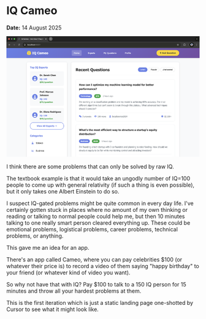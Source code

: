 # IQ Cameo

**Date:** 14 August 2025

![Preview](preview.png)

I think there are some problems that can only be solved by raw IQ.

The textbook example is that it would take an ungodly number of IQ=100 people to come up with general relativity (if such a thing is even possible), but it only takes one Albert Einstein to do so.

I suspect IQ-gated problems might be quite common in every day life. I've certainly gotten stuck in places where no amount of my own thinking or reading or talking to normal people could help me, but then 10 minutes talking to one really smart person cleared everything up. These could be emotional problems, logistical problems, career problems, technical problems, or anything.

This gave me an idea for an app.

There's an app called Cameo, where you can pay celebrities $100 (or whatever their price is) to record a video of them saying "happy birthday" to your friend (or whatever kind of video you want). 

So why not have that with IQ? Pay $100 to talk to a 150 IQ person for 15 minutes and throw all your hardest problems at them.

This is the first iteration which is just a static landing page one-shotted by Cursor to see what it might look like.